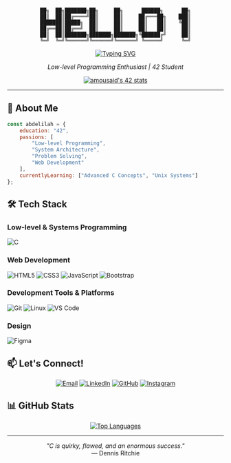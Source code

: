 
<div align="center">

```ascii
██╗  ██╗███████╗██╗     ██╗      ██████╗      ██╗
██║  ██║██╔════╝██║     ██║     ██╔═══██╗    ███║
███████║█████╗  ██║     ██║     ██║   ██║    ╚██║
██╔══██║██╔══╝  ██║     ██║     ██║   ██║     ██║
██║  ██║███████╗███████╗███████╗╚██████╔╝     ██║
╚═╝  ╚═╝╚══════╝╚══════╝╚══════╝ ╚═════╝      ╚═╝
```

[![Typing SVG](https://readme-typing-svg.demolab.com?font=Fira+Code&pause=1000&color=2F81F7&center=true&vCenter=true&width=435&lines=Low-level+Programming+Enthusiast;42+Student;System+Architecture+Passionate)](https://git.io/typing-svg)
  
*Low-level Programming Enthusiast | 42 Student*

[![amousaid's 42 stats](https://badge.mediaplus.ma/black/amousaid)](https://github.com/oakoudad/badge42)

</div>

---

## 🚀 About Me

```javascript
const abdelilah = {
    education: "42",
    passions: [
        "Low-level Programming",
        "System Architecture",
        "Problem Solving",
        "Web Development"
    ],
    currentlyLearning: ["Advanced C Concepts", "Unix Systems"]
};
```

## 🛠️ Tech Stack

### Low-level & Systems Programming
![C](https://img.shields.io/badge/C-00599C?style=for-the-badge&logo=c&logoColor=white)

### Web Development
![HTML5](https://img.shields.io/badge/HTML5-E34F26?style=for-the-badge&logo=html5&logoColor=white)
![CSS3](https://img.shields.io/badge/CSS3-1572B6?style=for-the-badge&logo=css3&logoColor=white)
![JavaScript](https://img.shields.io/badge/JavaScript-F7DF1E?style=for-the-badge&logo=javascript&logoColor=black)
![Bootstrap](https://img.shields.io/badge/Bootstrap-7952B3?style=for-the-badge&logo=bootstrap&logoColor=white)

### Development Tools & Platforms
![Git](https://img.shields.io/badge/Git-F05032?style=for-the-badge&logo=git&logoColor=white)
![Linux](https://img.shields.io/badge/Linux-FCC624?style=for-the-badge&logo=linux&logoColor=black)
![VS Code](https://img.shields.io/badge/VS_Code-007ACC?style=for-the-badge&logo=visual-studio-code&logoColor=white)

### Design
![Figma](https://img.shields.io/badge/Figma-F24E1E?style=for-the-badge&logo=figma&logoColor=white)

## 📫 Let's Connect!

<div align="center">

[![Email](https://img.shields.io/badge/Email-0078D4?style=for-the-badge&logo=microsoft-outlook&logoColor=white)](mailto:abdelilah.mousaid@example.com)
[![LinkedIn](https://img.shields.io/badge/LinkedIn-0077B5?style=for-the-badge&logo=linkedin&logoColor=white)](https://www.linkedin.com/in/Abdelilah-Mousaid/)
[![GitHub](https://img.shields.io/badge/GitHub-100000?style=for-the-badge&logo=github&logoColor=white)](https://github.com/26TOXIC26)
[![Instagram](https://img.shields.io/badge/Instagram-E4405F?style=for-the-badge&logo=instagram&logoColor=white)](https://www.instagram.com/abdelilah_mousaid/)

</div>

## 📊 GitHub Stats

<div align="center">
  
[![Top Languages](https://github-readme-stats.vercel.app/api/top-langs/?username=26TOXIC26&layout=compact&theme=dark)](https://github.com/26TOXIC26)

</div>

---

<div align="center">
  
*"C is quirky, flawed, and an enormous success."*  
— Dennis Ritchie

</div>
